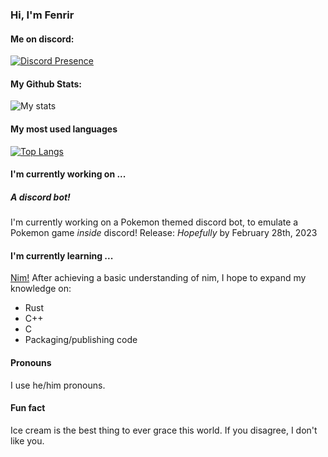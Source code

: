 ### Hi, I'm Fenrir

#### Me on discord:
[![Discord Presence](https://lanyard.cnrad.dev/api/843391557168267295)](https://discord.com/users/843391557168267295)

#### My Github Stats:
![My stats](https://github-readme-streak-stats.herokuapp.com/?user=Fenrir0279&theme=onedark)

#### My most used languages
[![Top Langs](https://github-readme-stats.vercel.app/api/top-langs/?username=Fenrir0279&theme=onedark&hide_border=false&include_all_commits=true&count_private=true&layout=compact)](https://github.com/anuraghazra/github-readme-stats)

#### I'm currently working on ...
##### A discord bot!
I'm currently working on a Pokemon themed discord bot, to emulate a Pokemon game *inside* discord!
Release: *Hopefully* by February 28th, 2023

#### I'm currently learning ...
[Nim!](https://www.nim-lang.org) After achieving a basic understanding of nim, I hope to expand my knowledge on:
* Rust
* C++
* C
* Packaging/publishing code

#### Pronouns
I use he/him pronouns.

#### Fun fact
Ice cream is the best thing to ever grace this world. If you disagree, I don't like you.






